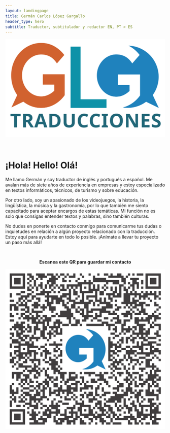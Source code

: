 ```yaml
---
layout: landingpage
title: Germán Carlos López Gargallo
header_type: hero
subtitle: Traductor, subtitulador y redactor EN, PT > ES
---
```


![GLGT_Logo](/assets/images/glgt_logo.svg)

&nbsp;

# ¡Hola! Hello! Olá!

Me llamo Germán y soy traductor de inglés y portugués a español. Me avalan más de siete años de experiencia en empresas y estoy especializado en textos informáticos, técnicos, de turismo y sobre educación.

Por otro lado, soy un apasionado de los videojuegos, la historia, la lingüística, la música y la gastronomía, por lo que también me siento capacitado para aceptar encargos de estas temáticas.
Mi función no es solo que consigas entender textos y palabras, sino también culturas.

No dudes en ponerte en contacto conmigo para comunicarme tus dudas o inquietudes en relación a algún proyecto relacionado con la traducción. Estoy aquí para ayudarte en todo lo posible. ¡Anímate a llevar tu proyecto un paso más allá!


&nbsp;

<p style="text-align:center; font-weight:bold;">Escanea este QR para guardar mi contacto</p>

![GLGT_vCARD](/assets/images/qr_german_sin_telefono.svg)
